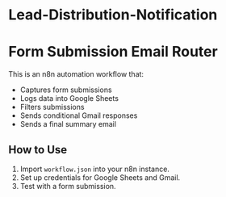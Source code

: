 # Lead-Distribution-Notification

# Form Submission Email Router

This is an n8n automation workflow that:
- Captures form submissions
- Logs data into Google Sheets
- Filters submissions
- Sends conditional Gmail responses
- Sends a final summary email

## How to Use
1. Import `workflow.json` into your n8n instance.
2. Set up credentials for Google Sheets and Gmail.
3. Test with a form submission.
